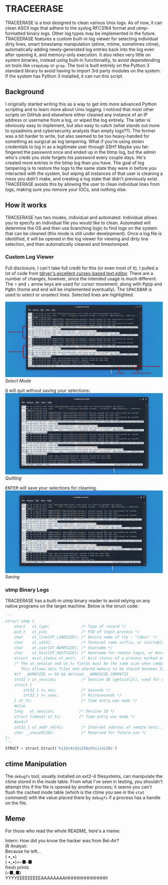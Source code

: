 # TRACEERASE
TRACEERASE is a tool designed to clean various Unix logs. As of now, it can clean ASCII logs that adhere to the syslog RFC3164 format and utmp-formatted binary logs. Other log types may be implemented in the future. TRACEERASE features a custom built-in log viewer for selecting individual dirty lines, smart timestamp manipulation (atime, mtime, sometimes ctime), automatically adding newly-generated log entries back into the log even after opening it, and memory-only execution. It also relies very little on system binaries, instead using built-in functionality, to avoid dependending on tools like `utmpdump` or `grep`. The tool is built entirely on the Python 3 standard library to avoid having to import 3rd party modules on the system. If the system has Python 3 installed, it can run this script.

## Background
I originally started writing this as a way to get into more advanced Python scripting and to learn more about Unix logging. I noticed that most other scripts on GitHub and elsewhere either cleaned any instance of an IP address or username from a log, or wiped the log entirely. The latter is obviously easy to implement, but also easy to catch (what stands out more to sysadmins and cybersecurity analysts than empty logs??). The former was a bit harder to write, but also seemed to be too heavy-handed for something as surgical as log tampering. What if you're using stolen credentials to log in as a legitimate user through SSH? Maybe you fat-fingered the password once and ended up in the btmp log, but the admin who's creds you stole forgets his password every couple days. He's created more entries in the btmp log than you have. The goal of log tampering is to restore the logs to the same state they were in before you interacted with the system, but wiping all instances of that user is cleaning a mess you didn't make, and creating a log state that didn't previously exist. TRACEERASE avoids this by allowing the user to clean individual lines from logs, making sure you remove your IOCs, and nothing else.

## How it works

TRACEERASE has two modes, individual and automated. Individual allows you to specify an individual file you would like to clean. Automated will determine the OS and then use branching logic to find logs on the system that can be cleaned (this mode is still under development). Once a log file is identified, it will be opened in the log viewer for viewing and dirty line selection,  and then automatically cleaned and timestomped.

### Custom Log Viewer

Full disclosure, I can't take full credit for this (or even most of it), I pulled a lot of code from [tdryer's excellent curses-based text editor](https://github.com/tdryer/editor). There are a number of changes, however, since the intended usage is much different. The <kbd>&#8593;</kbd> and <kbd>&#8595;</kbd> arrow keys are used for cursor movement, along with <kbd>PgUp</kbd> and <kbd>PgDn</kbd> (home and end will be implemented eventually). The <kbd>SPACEBAR</kbd> is used to select or unselect lines. Selected lines are highlighted.

![](img/select_mode.png)*Select Mode*

<kbd>Q</kbd> will quit without saving your selections:
![](img/quit_without_saving.png)*Quitting*

<kbd>ENTER</kbd> will save your selections for cleaning.
![](img/save_selections.png)*Saving*

### utmp Binary Logs

TRACEERASE has a built-in utmp binary reader to avoid relying on any native programs on the target machine. Below is the struct code:
```python
'''
struct utmp {
    short   ut_type;              /* Type of record */
    pid_t   ut_pid;               /* PID of login process */
    char    ut_line[UT_LINESIZE]; /* Device name of tty - "/dev/" */
    char    ut_id[4];             /* Terminal name suffix, or inittab(5) ID */
    char    ut_user[UT_NAMESIZE]; /* Username */
    char    ut_host[UT_HOSTSIZE]; /* Hostname for remote login, or kernel version for run-level messages */
    struct  exit_status ut_exit;  /* Exit status of a process marked as DEAD_PROCESS; not used by Linux init (1 */
    /* The ut_session and ut_tv fields must be the same size when compiled 32- and 64-bit. 
       This allows data files and shared memory to be shared between 32- and 64-bit applications. */
    #if __WORDSIZE == 64 && defined __WORDSIZE_COMPAT32
    int32_t ut_session;           /* Session ID (getsid(2)), used for windowing */
    struct {
        int32_t tv_sec;           /* Seconds */
        int32_t tv_usec;          /* Microseconds */
    } ut_tv;                      /* Time entry was made */
    #else
    long   ut_session;           /* Session ID */
    struct timeval ut_tv;        /* Time entry was made */
    #endif
    int32_t ut_addr_v6[4];        /* Internet address of remote host; IPv4 address uses just ut_addr_v6[0] */
    char __unused[20];            /* Reserved for future use */
};
'''
STRUCT = struct.Struct('hi32s4s32s256shhiii4i20s')
```

## ctime Manipulation

The `debugfs` tool, usually installed on ext2-4 filesystems, can manipulate the ctime stored in the inode table. From what I've seen in testing, you shouldn't attempt this if the file is opened by another process; it seems you can't flush the cached inode table (which is the ctime you see in the `stat` command) with the value placed there by `debugfs` if a process has a handle on the file.

## Meme
For those who read the whole README, here's a meme:

Intern: How did you know the hacker was from Bel-Air?  
IR Analyst:  
Because he left...  
( •\_•)  
( •\_•)>⌐■-■  
fresh prints  
(⌐■\_■)  
YYYYEEEEEEEEEAAAAAAAAHHHHHHHHHHHHH  

